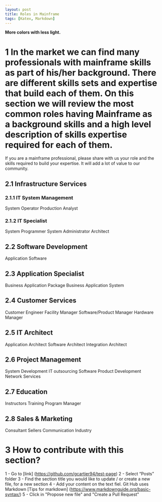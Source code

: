 ```yaml
---
layout: post
title: Roles in Mainframe
tags: [Katex, Markdown]
---
```


**More colors with less light.**

# 1 In the market we can find many professionals with mainframe skills as part of his/her background. There are different skills sets and expertise that build each of them. On this section we will review the most common roles having Mainframe as a background skills and a high level description of skills expertise required for each of them. 
If you are a mainframe professional, please share with us your role and the skills required to build your expertise. It will add a lot of value to our community.

## 2.1 Infrastructure Services
### 2.1.1 IT System Management
System Operator
Production Analyst

### 2.1.2 IT Specialist
System Programmer
System Administrator
Architect

## 2.2 Software Development
Application Software

## 2.3 Application Specialist
Business Application Package
Business Application System

## 2.4 Customer Services
Customer Engineer 
Facility Manager
Software/Product Manager
Hardware Manager

## 2.5 IT Architect
Application Architect 
Software Architect
Integration Architect

## 2.6 Project Management
System Development
IT outsourcing
Software Product Development
Network Services

## 2.7 Education
Instructors
Training Program Manager

## 2.8 Sales & Marketing
Consultant
Sellers
Communication
Industry

# 3 How to contribute with this section?
1 - Go to [link] (https://github.com/gcartier94/test-page)
2 - Select “Posts” folder
3 - Find the section title you would like to update / or create a new file, for a new section
4 - Add your content on the text fiel. Git Hub uses Markdown [Tips for markdown] (https://www.markdownguide.org/basic-syntax/) 
5 - Click in "Propose new file" and "Create a Pull Request"
